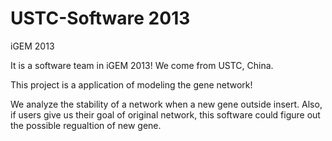 USTC-Software 2013
=================

iGEM 2013

It is a software team in iGEM 2013!
We come from USTC, China.

This project is a application of modeling the gene network!

We analyze the stability of a network when a new gene outside insert. 
Also, if users give us their goal of original network, this software could figure out the possible regualtion of new gene.
